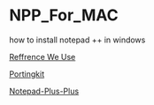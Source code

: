 # NPP_For_MAC
how to install notepad ++ in windows

[Reffrence We Use](https://www.howtogeek.com/how-to-install-notepad-plus-plus-on-mac/)


[Portingkit](https://www.portingkit.com/download)


[Notepad-Plus-Plus](https://notepad-plus-plus.org/downloads/)
